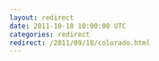 ```yaml
---
layout: redirect
date: 2011-10-18 10:00:00 UTC
categories: redirect
redirect: /2011/09/18/colorado.html
---
```

